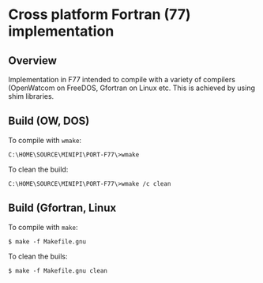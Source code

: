 # Cross platform Fortran (77) implementation 

## Overview

Implementation in F77 intended to compile with a variety of compilers (OpenWatcom on FreeDOS, Gfortran on Linux etc.  This is achieved by using shim libraries.

## Build (OW, DOS)

To compile with `wmake`:

```none
C:\HOME\SOURCE\MINIPI\PORT-F77\>wmake
```

To clean the build:

```none
C:\HOME\SOURCE\MINIPI\PORT-F77\>wmake /c clean
```

## Build (Gfortran, Linux

To compile with `make`:

```none
$ make -f Makefile.gnu 
```

To clean the buils:

```none
$ make -f Makefile.gnu clean
```

